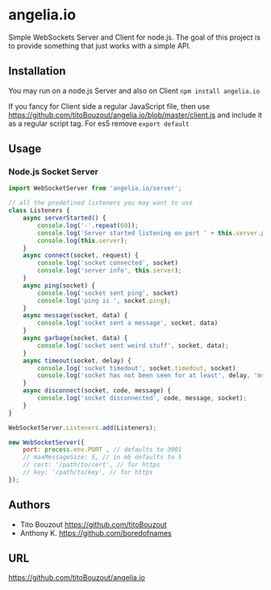 # angelia.io

Simple WebSockets Server and Client for node.js. The goal of this project is to provide something that just works with a simple API.

## Installation

You may run on a node.js Server and also on Client `npm install angelia.io`

If you fancy for Client side a regular JavaScript file, then use https://github.com/titoBouzout/angelia.io/blob/master/client.js and include it as a regular script tag. For es5 remove `export default`

## Usage

### Node.js Socket Server

```JavaScript
import WebSocketServer from 'angelia.io/server';

// all the predefined listeners you may want to use
class Listeners {
    async serverStarted() {
        console.log('-'.repeat(60));
        console.log('Server started listening on port ' + this.server.port);
        console.log(this.server);
    }
	async connect(socket, request) {
    	console.log('socket connected', socket)
    	console.log('server info', this.server);
    }
	async ping(socket) {
    	console.log('socket sent ping', socket)
    	console.log('ping is ', socket.ping);
    }
	async message(socket, data) {
    	console.log('socket sent a message', socket, data)
    }
    async garbage(socket, data) {
    	console.log('socket sent weird stuff', socket, data);
    }
    async timeout(socket, delay) {
    	console.log('socket timedout', socket.timedout, socket)
    	console.log('socket has not been seen for at least', delay, 'ms');
    }
    async disconnect(socket, code, message) {
    	console.log('socket disconnected', code, message, socket);
    }
}

WebSocketServer.Listeners.add(Listeners);

new WebSocketServer({
	port: process.env.PORT , // defaults to 3001
	// maxMessageSize: 5, // in mb defaults to 5
	// cert: '/path/to/cert', // for https
	// key: '/path/to/key', // for https
});
```

## Authors

- Tito Bouzout https://github.com/titoBouzout
- Anthony K. https://github.com/boredofnames

## URL

https://github.com/titoBouzout/angelia.io
